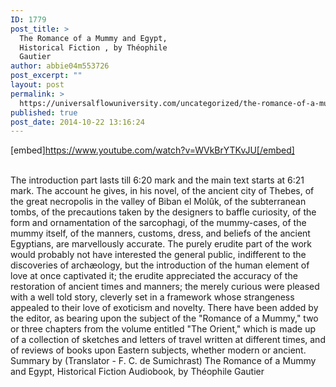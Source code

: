 ```yaml
---
ID: 1779
post_title: >
  The Romance of a Mummy and Egypt,
  Historical Fiction , by Théophile
  Gautier
author: abbie04m553726
post_excerpt: ""
layout: post
permalink: >
  https://universalflowuniversity.com/uncategorized/the-romance-of-a-mummy-and-egypt-historical-fiction-by-theophile-gautier/
published: true
post_date: 2014-10-22 13:16:24
---
```

[embed]https://www.youtube.com/watch?v=WVkBrYTKvJU[/embed]</br></br>
<p>The introduction part lasts till 6:20 mark and the main text starts at 6:21 mark.
The account he gives, in his novel, of the ancient city of Thebes, of the great necropolis in the valley of Biban el Molûk, of the subterranean tombs, of the precautions taken by the designers to baffle curiosity, of the form and ornamentation of the sarcophagi, of the mummy-cases, of the mummy itself, of the manners, customs, dress, and beliefs of the ancient Egyptians, are marvellously accurate. 
The purely erudite part of the work would probably not have interested the general public, indifferent to the discoveries of archæology, but the introduction of the human element of love at once captivated it; the erudite appreciated the accuracy of the restoration of ancient times and manners; the merely curious were pleased with a well told story, cleverly set in a framework whose strangeness appealed to their love of exoticism and novelty. 
There have been added by the editor, as bearing upon the subject of the "Romance of a Mummy," two or three chapters from the volume entitled "The Orient," which is made up of a collection of sketches and letters of travel written at different times, and of reviews of books upon Eastern subjects, whether modern or ancient. 
Summary by (Translator - F. C. de Sumichrast)
The Romance of a Mummy and Egypt, Historical Fiction Audiobook, by Théophile Gautier</p>